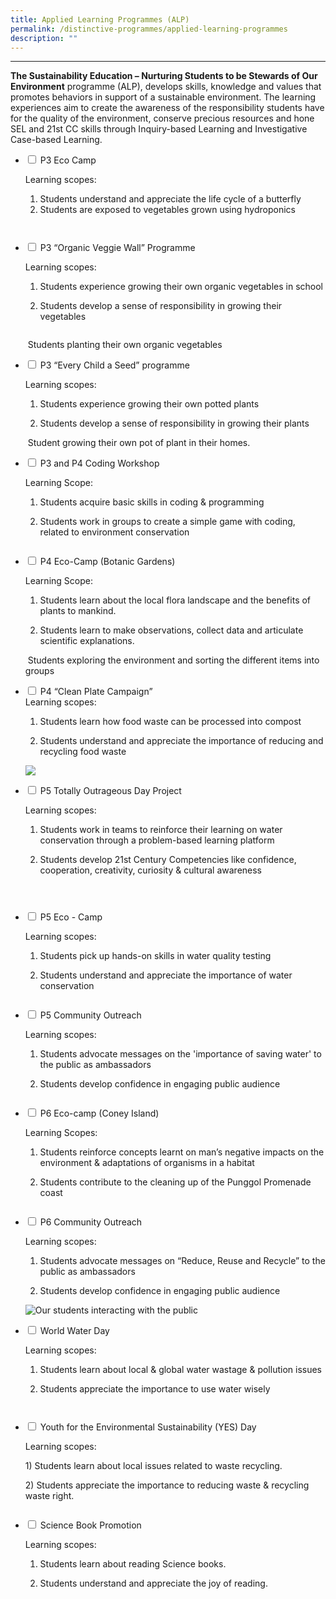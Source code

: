 ```yaml
---
title: Applied Learning Programmes (ALP)
permalink: /distinctive-programmes/applied-learning-programmes
description: ""
---
```



---
**The Sustainability Education – Nurturing Students to be Stewards of Our Environment** programme (ALP), develops skills, knowledge and values that promotes behaviors in support of a sustainable environment. The learning experiences aim to create the awareness of the responsibility students have for the quality of the environment, conserve precious resources and hone SEL and 21st CC skills through Inquiry-based Learning and Investigative Case-based Learning.

<ul class="jekyllcodex_accordion">
  <li>
    <input type="checkbox" id="accordion1">
    <label for="accordion1">P3 Eco Camp</label>
    <div>
      <p>Learning scopes:</p>
<ol>
<li>Students understand and appreciate the life cycle of a butterfly</li>
<li>Students are exposed to vegetables grown using hydroponics</li>
</ol>
<p><img src="/images/eco_camp1.jpg" alt=""></p>
<p><img src="/images/eco_camp2.png" alt=""></p>
    </div>
	</li>
	<li>
    <input type="checkbox" id="accordion2">
    <label for="accordion2">P3 “Organic Veggie Wall” Programme</label>
    <div>
      <p>Learning scopes:</p>
<ol>
<li><p>Students experience growing their own organic vegetables in school</p>
</li>
<li><p>Students develop a sense of responsibility in growing their vegetables</p>
</li>
</ol>
<p><img src="/images/organic_veggie1.png" alt=""></p>
<p><img src="/images/organic_veggie2.png" alt="">
Students planting their own organic vegetables</p>
    </div>
	</li>
	<li>
    <input type="checkbox" id="accordion3">
    <label for="accordion3">P3 “Every Child a Seed” programme</label>
    <div>
      <p>Learning scopes:</p>
<ol>
<li><p>Students experience growing their own potted plants</p>
</li>
<li><p>Students develop a sense of responsibility in growing their plants</p>
</li>
</ol>
<p><img src="/images/every%20child%20a%20seed.png" alt="">
Student growing their own pot of plant in their homes.</p>
    </div>
	</li>
	<li>
    <input type="checkbox" id="accordion4">
    <label for="accordion4">P3 and P4 Coding Workshop</label>
    <div>
      <p>Learning Scope:</p>
<ol>
<li><p>Students acquire basic skills in coding &amp; programming</p>
</li>
<li><p>Students work in groups to create a simple game with coding, related to environment conservation</p>
</li>
</ol>
<p><img src="/images/coding%20workshop.png" alt=""></p>
    </div>
	</li>
	<li>
    <input type="checkbox" id="accordion5">
    <label for="accordion5">P4 Eco-Camp (Botanic Gardens)</label>
    <div>
      <p>Learning Scope:</p>
<ol>
<li><p>Students learn about the local flora landscape and the benefits of plants to mankind.</p>
</li>
<li><p>Students learn to make observations, collect data and articulate scientific explanations.</p>
</li>
</ol>
<p><img src="/images/p4%20eco%20camp.png" alt="">
Students exploring the environment and sorting the different items into groups</p>
    </div>
	</li>
	<li>
    <input type="checkbox" id="accordion6">
    <label for="accordion6">P4 “Clean Plate Campaign”</label>
    <div>
      Learning scopes:

1) Students learn how food waste can be processed into compost

2) Students understand and appreciate the importance of reducing and recycling food waste

![](/images/clean%20plate%20campaign.png)
    </div>
	</li>
	<li>
    <input type="checkbox" id="accordion7">
    <label for="accordion7">P5 Totally Outrageous Day Project</label>
    <div>
      <p>Learning scopes:</p>
<ol>
<li><p>Students work in teams to reinforce their learning on water conservation through a problem-based learning platform</p>
</li>
<li><p>Students develop 21st Century Competencies like confidence, cooperation, creativity, curiosity &amp; cultural awareness</p>
</li>
</ol>
<p><img src="/images/totally%20outrageous1.png" alt=""></p>
<p><img src="/images/totally%20outrageous2.png" alt=""></p>
<p><img src="/images/totally%20outrageous3.png" alt=""></p>
    </div>
	</li>
	<li>
    <input type="checkbox" id="accordion8">
    <label for="accordion8">P5 Eco - Camp</label>
    <div>
      <p>Learning scopes:</p>
<ol>
<li><p>Students pick up hands-on skills in water quality testing</p>
</li>
<li><p>Students understand and appreciate the importance of water conservation</p>
</li>
</ol>
<p><img src="/images/p5%20eco%20camp.png" alt=""></p>
    </div>
	</li>
	<li>
    <input type="checkbox" id="accordion9">
    <label for="accordion9">P5 Community Outreach</label>
    <div>
      <p>Learning scopes:</p>
<ol>
<li><p>Students advocate messages on the &#39;importance of saving water&#39; to the public as ambassadors</p>
</li>
<li><p>Students develop confidence in engaging public audience</p>
</li>
</ol>
<p><img src="/images/p5%20community%20outreach.png" alt=""></p>
    </div>
	</li>
	<li>
    <input type="checkbox" id="accordion10">
    <label for="accordion10">P6 Eco-camp (Coney Island)</label>
    <div>
      <p>Learning Scopes:</p>
<ol>
<li><p>Students reinforce concepts learnt on man’s negative impacts on the environment &amp; adaptations of organisms in a habitat</p>
</li>
<li><p>Students contribute to the cleaning up of the Punggol Promenade coast</p>
</li>
</ol>
<p><img src="/images/p6%20eco%20camp.png" alt=""></p>
    </div>
	</li>
	<li>
    <input type="checkbox" id="accordion11">
    <label for="accordion11">P6 Community Outreach</label>
    <div>
      <p>Learning scopes:  </p>
<ol>
<li><p>Students advocate messages on “Reduce, Reuse and Recycle” to the public as ambassadors</p>
</li>
<li><p>Students develop confidence in engaging public audience</p>
</li>
</ol>
<p><img src="/images/p6%20community%20outreach.png" alt="Our students interacting with the public"></p>
    </div>
	</li>
	<li>
    <input type="checkbox" id="accordion12">
    <label for="accordion12">World Water Day</label>
    <div>
      <p>Learning scopes:</p>
<ol>
<li><p>Students learn about local &amp; global water wastage &amp; pollution issues</p>
</li>
<li><p>Students appreciate the importance to use water wisely</p>
</li>
</ol>
<p><img src="/images/world%20water%20day1.png" alt=""></p>
<p><img src="/images/world%20water%20day2.png" alt=""></p>
    </div>
	</li>
	<li>
    <input type="checkbox" id="accordion13">
    <label for="accordion13">Youth for the Environmental Sustainability (YES) Day</label>
    <div>
      <p>Learning scopes:</p>
<p>1) Students learn about local issues related to waste recycling.</p>
<p>2) Students appreciate the importance to reducing waste &amp; recycling waste right.</p>
<p><img src="/images/YES.png" alt=""></p>
    </div>
	</li>
	<li>
    <input type="checkbox" id="accordion14">
    <label for="accordion14">Science Book Promotion</label>
    <div>
      <p>Learning scopes:</p>
<ol>
<li><p>Students learn about reading Science books.</p>
</li>
<li><p>Students understand and appreciate the joy of reading.</p>
</li>
</ol>
<p><img src="/images/science%20book%20promo.png" alt=""></p>
    </div>
	</li>
</ul>

